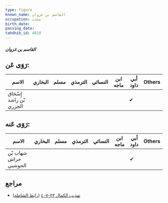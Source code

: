 ```yaml
---
type: figure
known_name: القاسم بن غزوان
occupation: محدث
birth_date:
passing_date:
tahdhib_id: 4810
---
```

##### القاسم بن غزوان

## رَوَى عَن:
| الاسم                    | البخاري | مسلم | الترمذي | النسائي | ابن ماجه | أبي داود | Others |
| ------------------------ | ------- | ---- | ------- | ------- | -------- | -------- | ------ |
| إِسْحَاق بْن راشد الجزري |         |      |         |         |          | ✔        |        |
## رَوَى عَنه:
| الاسم                 | البخاري | مسلم | الترمذي | النسائي | ابن ماجه | أبي داود | Others |
| --------------------- | ------- | ---- | ------- | ------- | -------- | -------- | ------ |
| شهاب بْن خراش الحوشبي |         |      |         |         |          | ✔        |        |
## مراجع
- [تهذيب الكمال ٢٣-٤٠٧](obsidian://open?vault=Tahdhib-al-Kamal&file=Figures/٤٨١٠-القاسم%20بن%20غزوان) ([رابط الشاملة](https://shamela.ws/book/3722/12294))
